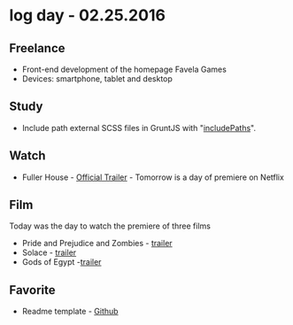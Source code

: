 # log day - 02.25.2016

## Freelance

 - Front-end development of the homepage Favela Games
  - Devices: smartphone, tablet and desktop
  
## Study  

 - Include path external SCSS files in GruntJS with "[includePaths](https://github.com/sass/node-sass#includepaths)". 
  
## Watch

- Fuller House - [Official Trailer](https://www.youtube.com/watch?v=CXuGLswn2l0) - Tomorrow is a day of premiere on Netflix
  
## Film

Today was the day to watch the premiere of three films

 - Pride and Prejudice and Zombies - [trailer](https://www.youtube.com/watch?v=foGraEVNI0s)
 - Solace - [trailer](https://www.youtube.com/watch?v=Lq86v60c_Jo)
 - Gods of Egypt -[trailer](https://www.youtube.com/watch?v=IJBnK2wNQSo)
 
## Favorite

  - Readme template - [Github](https://github.com/dbader/readme-template)
